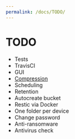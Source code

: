 ```yaml
---
permalink: /docs/TODO/
---
```

# TODO

 - Tests
 - TravisCI
 - GUI
 - [Compression](https://github.com/restic/restic/issues/21)
 - Scheduling
 - Retention
 - Autocreate bucket
 - Restic via Docker
 - One folder per device
 - Change password
 - Anti-ransomware
 - Antivirus check

